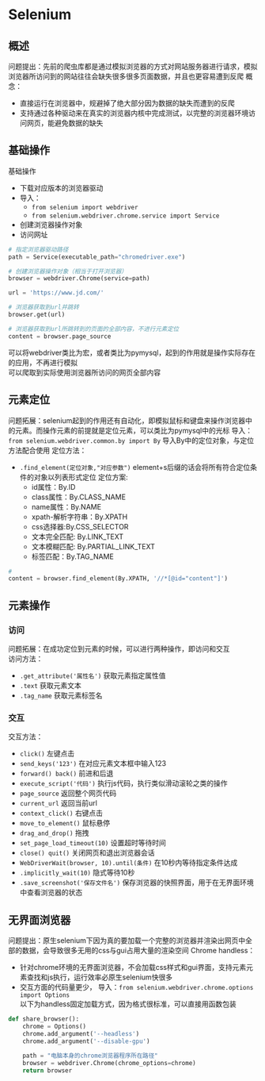 # Selenium

## 概述
问题提出：先前的爬虫库都是通过模拟浏览器的方式对网站服务器进行请求，模拟浏览器所访问到的网站往往会缺失很多很多页面数据，并且也更容易遭到反爬
概念：
- 直接运行在浏览器中，规避掉了绝大部分因为数据的缺失而遭到的反爬
- 支持通过各种驱动来在真实的浏览器内核中完成测试，以完整的浏览器环境访问网页，能避免数据的缺失

## 基础操作
基础操作
- 下载对应版本的浏览器驱动
- 导入：
  - `from selenium import webdriver`
  - `from selenium.webdriver.chrome.service import Service`
- 创建浏览器操作对象
- 访问网址
```python
# 指定浏览器驱动路径
path = Service(executable_path="chromedriver.exe")

# 创建浏览器操作对象（相当于打开浏览器）
browser = webdriver.Chrome(service=path)

url = 'https://www.jd.com/'

# 浏览器获取到url并跳转
browser.get(url)

# 浏览器获取到url所跳转到的页面的全部内容，不进行元素定位
content = browser.page_source
```
可以将webdriver类比为宏，或者类比为pymysql，起到的作用就是操作实际存在的应用，不再进行模拟  
可以爬取到实际使用浏览器所访问的网页全部内容  

## 元素定位
问题拓展：selenium起到的作用还有自动化，即模拟鼠标和键盘来操作浏览器中的元素。而操作元素的前提就是定位元素，可以类比为pymysql中的光标
导入：`from selenium.webdriver.common.by import By` 导入By中的定位对象，与定位方法配合使用
定位方法：
- `.find_element(定位对象,"对应参数")` element+s后缀的话会将所有符合定位条件的对象以列表形式定位
定位方案: 
  - id属性：By.ID
  - class属性：By.CLASS_NAME
  - name属性：By.NAME
  - xpath-解析字符串：By.XPATH
  - css选择器:By.CSS_SELECTOR
  - 文本完全匹配: By.LINK_TEXT
  - 文本模糊匹配: By.PARTIAL_LINK_TEXT
  - 标签匹配：By.TAG_NAME
```python
# 
content = browser.find_element(By.XPATH, '//*[@id="content"]')
```

## 元素操作
### 访问
问题拓展：在成功定位到元素的时候，可以进行两种操作，即访问和交互  
访问方法：
  - `.get_attribute('属性名')` 获取元素指定属性值
  - `.text` 获取元素文本
  - `.tag_name` 获取元素标签名

### 交互
交互方法：
  -  `click()` 左键点击
  -  `send_keys('123')` 在对应元素文本框中输入123
  -  `forward() back()` 前进和后退
  -  `execute_script('代码')` 执行js代码，执行类似滑动滚轮之类的操作
  -  `page_source`  返回整个网页代码
  -  `current_url`  返回当前url
  -  `context_click()` 右键点击
  -  `move_to_element()` 鼠标悬停
  -  `drag_and_drop()` 拖拽
  -  `set_page_load_timeout(10)` 设置超时等待时间
  -  `close() quit()` 关闭网页和退出浏览器会话
  -  `WebDriverWait(browser, 10).until(条件)` 在10秒内等待指定条件达成
  -  `.implicitly_wait(10)` 隐式等待10秒
  -  `.save_screenshot('保存文件名')` 保存浏览器的快照界面，用于在无界面环境中查看浏览器的状态
## 无界面浏览器
问题提出：原生selenium下因为真的要加载一个完整的浏览器并渲染出网页中全部的数据，会导致很多无用的css与gui占用大量的渲染空间
Chrome handless：
  - 针对chrome环境的无界面浏览器，不会加载css样式和gui界面，支持元素元素查找和js执行，运行效率必原生selenium快很多
  - 交互方面的代码量更少，
导入：`from selenium.webdriver.chrome.options import Options`  
以下为handless固定加载方式，因为格式很标准，可以直接用函数包装
```python
def share_browser():
    chrome = Options()
    chrome.add_argument('--headless')
    chrome.add_argument('--disable-gpu')
    
    path = "电脑本身的chrome浏览器程序所在路径"
    browser = webdriver.Chrome(chrome_options=chrome)
    return browser
```

